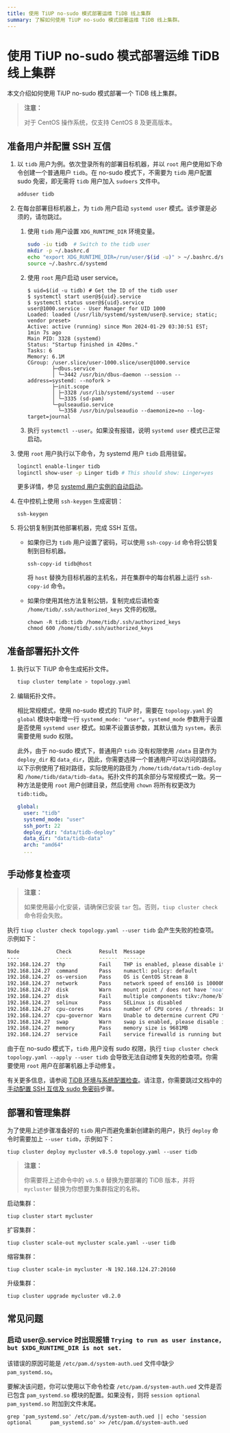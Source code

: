 ```yaml
---
title: 使用 TiUP no-sudo 模式部署运维 TiDB 线上集群
summary: 了解如何使用 TiUP no-sudo 模式部署运维 TiDB 线上集群。
---
```


# 使用 TiUP no-sudo 模式部署运维 TiDB 线上集群

本文介绍如何使用 TiUP no-sudo 模式部署一个 TiDB 线上集群。

> **注意：**
>
> 对于 CentOS 操作系统，仅支持 CentOS 8 及更高版本。

## 准备用户并配置 SSH 互信

1. 以 `tidb` 用户为例。依次登录所有的部署目标机器，并以 `root` 用户使用如下命令创建一个普通用户 `tidb`。在 no-sudo 模式下，不需要为 `tidb` 用户配置 sudo 免密，即无需将 `tidb` 用户加入 `sudoers` 文件中。

    ```bash
    adduser tidb
    ```

2. 在每台部署目标机器上，为 `tidb` 用户启动 `systemd user` 模式。该步骤是必须的，请勿跳过。

    1. 使用 `tidb` 用户设置 `XDG_RUNTIME_DIR` 环境变量。
      
        ```bash
        sudo -iu tidb  # Switch to the tidb user
        mkdir -p ~/.bashrc.d
        echo "export XDG_RUNTIME_DIR=/run/user/$(id -u)" > ~/.bashrc.d/systemd
        source ~/.bashrc.d/systemd
        ```
   
    2. 使用 `root` 用户启动 user service。

        ```shell
        $ uid=$(id -u tidb) # Get the ID of the tidb user
        $ systemctl start user@${uid}.service
        $ systemctl status user@${uid}.service
        user@1000.service - User Manager for UID 1000
        Loaded: loaded (/usr/lib/systemd/system/user@.service; static; vendor preset>
        Active: active (running) since Mon 2024-01-29 03:30:51 EST; 1min 7s ago
        Main PID: 3328 (systemd)
        Status: "Startup finished in 420ms."
        Tasks: 6
        Memory: 6.1M
        CGroup: /user.slice/user-1000.slice/user@1000.service
                ├─dbus.service
                │ └─3442 /usr/bin/dbus-daemon --session --address=systemd: --nofork >
                ├─init.scope
                │ ├─3328 /usr/lib/systemd/systemd --user
                │ └─3335 (sd-pam)
                └─pulseaudio.service
                  └─3358 /usr/bin/pulseaudio --daemonize=no --log-target=journal
        ```

    3. 执行 `systemctl --user`。如果没有报错，说明 `systemd user` 模式已正常启动。

3. 使用 `root` 用户执行以下命令，为 systemd 用户 `tidb` 启用驻留。

    ```bash
    loginctl enable-linger tidb
    loginctl show-user -p Linger tidb # This should show: Linger=yes
    ```

    更多详情，参见 [systemd 用户实例的自动启动](https://wiki.archlinux.org/title/Systemd/User#Automatic_start-up_of_systemd_user_instances)。

4. 在中控机上使用 `ssh-keygen` 生成密钥：

    ```shell
    ssh-keygen
    ```
5. 将公钥复制到其他部署机器，完成 SSH 互信。

    - 如果你已为 `tidb` 用户设置了密码，可以使用 `ssh-copy-id` 命令将公钥复制到目标机器。

        ```shell
        ssh-copy-id tidb@host
        ```

        将 `host` 替换为目标机器的主机名，并在集群中的每台机器上运行 `ssh-copy-id` 命令。

    - 如果你使用其他方法复制公钥，复制完成后请检查 `/home/tidb/.ssh/authorized_keys` 文件的权限。

        ```shell
        chown -R tidb:tidb /home/tidb/.ssh/authorized_keys
        chmod 600 /home/tidb/.ssh/authorized_keys
        ```

## 准备部署拓扑文件

1. 执行以下 TiUP 命令生成拓扑文件。

    ```bash
    tiup cluster template > topology.yaml
    ```
   
2. 编辑拓扑文件。

    相比常规模式，使用 no-sudo 模式的 TiUP 时，需要在 `topology.yaml` 的 `global` 模块中新增一行 `systemd_mode: "user"`。`systemd_mode` 参数用于设置是否使用 `systemd user` 模式。如果不设置该参数，其默认值为 `system`，表示需要使用 sudo 权限。
    
    此外，由于 no-sudo 模式下，普通用户 `tidb` 没有权限使用 `/data` 目录作为 `deploy_dir` 和 `data_dir`，因此，你需要选择一个普通用户可以访问的路径。以下示例使用了相对路径，实际使用的路径为 `/home/tidb/data/tidb-deploy` 和 `/home/tidb/data/tidb-data`。拓扑文件的其余部分与常规模式一致。另一种方法是使用 `root` 用户创建目录，然后使用 `chown` 将所有权更改为 `tidb:tidb`。

    ```yaml
    global:
      user: "tidb"
      systemd_mode: "user"
      ssh_port: 22
      deploy_dir: "data/tidb-deploy"
      data_dir: "data/tidb-data"
      arch: "amd64"
      ...
    ```
   
## 手动修复检查项

> **注意：**
>
> 如果使用最小化安装，请确保已安装 `tar` 包。否则，`tiup cluster check` 命令将会失败。

执行 `tiup cluster check topology.yaml --user tidb` 会产生失败的检查项。示例如下：

```bash
Node            Check         Result  Message
----            -----         ------  -------
192.168.124.27  thp           Fail    THP is enabled, please disable it for best performance
192.168.124.27  command       Pass    numactl: policy: default
192.168.124.27  os-version    Pass    OS is CentOS Stream 8 
192.168.124.27  network       Pass    network speed of ens160 is 10000MB
192.168.124.27  disk          Warn    mount point / does not have 'noatime' option set
192.168.124.27  disk          Fail    multiple components tikv:/home/blackcat/data/tidb-deploy/tikv-20160/data/tidb-data,tikv:/home/blackcat/data/tidb-deploy/tikv-20161/data/tidb-data are using the same partition 192.168.124.27:/ as data dir
192.168.124.27  selinux       Pass    SELinux is disabled
192.168.124.27  cpu-cores     Pass    number of CPU cores / threads: 16
192.168.124.27  cpu-governor  Warn    Unable to determine current CPU frequency governor policy
192.168.124.27  swap          Warn    swap is enabled, please disable it for best performance
192.168.124.27  memory        Pass    memory size is 9681MB
192.168.124.27  service       Fail    service firewalld is running but should be stopped
```

由于在 no-sudo 模式下，`tidb` 用户没有 sudo 权限，执行 `tiup cluster check topology.yaml --apply --user tidb` 会导致无法自动修复失败的检查项。你需要使用 `root` 用户在部署机器上手动修复。

有关更多信息，请参阅 [TiDB 环境与系统配置检查](/check-before-deployment.md)。请注意，你需要跳过文档中的[手动配置 SSH 互信及 sudo 免密码](/check-before-deployment.md#手动配置-ssh-互信及-sudo-免密码)步骤。

## 部署和管理集群

为了使用上述步骤准备好的 `tidb` 用户而避免重新创建新的用户，执行 `deploy` 命令时需要加上 `--user tidb`，示例如下：

```shell
tiup cluster deploy mycluster v8.5.0 topology.yaml --user tidb
```

> **注意：**
>
> 你需要将上述命令中的 `v8.5.0` 替换为要部署的 TiDB 版本，并将 `mycluster` 替换为你想要为集群指定的名称。

启动集群：

```shell
tiup cluster start mycluster
```

扩容集群：

```shell
tiup cluster scale-out mycluster scale.yaml --user tidb
```

缩容集群：

```shell
tiup cluster scale-in mycluster -N 192.168.124.27:20160
```

升级集群：

```shell
tiup cluster upgrade mycluster v8.2.0
```

## 常见问题

### 启动 user@.service 时出现报错 `Trying to run as user instance, but $XDG_RUNTIME_DIR is not set.`

该错误的原因可能是 `/etc/pam.d/system-auth.ued` 文件中缺少 `pam_systemd.so`。

要解决该问题，你可以使用以下命令检查 `/etc/pam.d/system-auth.ued` 文件是否已包含 `pam_systemd.so` 模块的配置。如果没有，则将 `session optional pam_systemd.so` 附加到文件末尾。

```shell
grep 'pam_systemd.so' /etc/pam.d/system-auth.ued || echo 'session     optional      pam_systemd.so' >> /etc/pam.d/system-auth.ued
```
